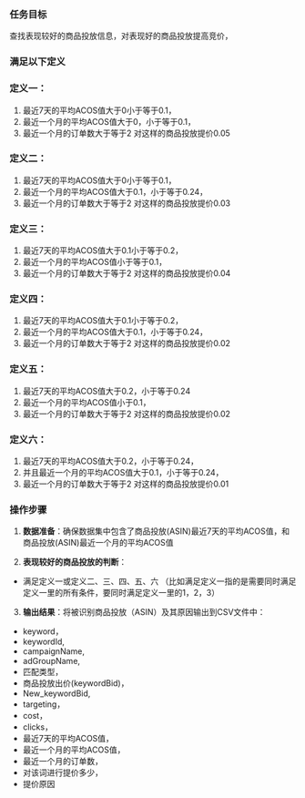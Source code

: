 ### 任务目标
查找表现较好的商品投放信息，对表现好的商品投放提高竞价，

### 满足以下定义

### 定义一：
1. 最近7天的平均ACOS值大于0小于等于0.1，
2. 最近一个月的平均ACOS值大于0，小于等于0.1，
3. 最近一个月的订单数大于等于2
对这样的商品投放提价0.05

### 定义二：
1. 最近7天的平均ACOS值大于0小于等于0.1，
2. 最近一个月的平均ACOS值大于0.1，小于等于0.24，
3. 最近一个月的订单数大于等于2
对这样的商品投放提价0.03

### 定义三：
1. 最近7天的平均ACOS值大于0.1小于等于0.2，
2. 最近一个月的平均ACOS值小于等于0.1，
3. 最近一个月的订单数大于等于2
对这样的商品投放提价0.04

### 定义四：
1. 最近7天的平均ACOS值大于0.1小于等于0.2，
2. 最近一个月的平均ACOS值大于0.1，小于等于0.24，
3. 最近一个月的订单数大于等于2
对这样的商品投放提价0.02

### 定义五：
1. 最近7天的平均ACOS值大于0.2，小于等于0.24
2. 最近一个月的平均ACOS值小于0.1，
3. 最近一个月的订单数大于等于2
对这样的商品投放提价0.02

### 定义六：
1. 最近7天的平均ACOS值大于0.2，小于等于0.24，
2. 并且最近一个月的平均ACOS值大于0.1，小于等于0.24，
3. 最近一个月的订单数大于等于2
对这样的商品投放提价0.01


### 操作步骤
1. **数据准备**：确保数据集中包含了商品投放(ASIN)最近7天的平均ACOS值，和商品投放(ASIN)最近一个月的平均ACOS值

2. **表现较好的商品投放的判断**：
- 满足定义一或定义二、三、四、五、六
（比如满足定义一指的是需要同时满足定义一里的所有条件，要同时满足定义一里的1，2，3）

3. **输出结果**：将被识别商品投放（ASIN）及其原因输出到CSV文件中：
  -  keyword，
  - keywordId,
  - campaignName,
  - adGroupName,
  - 匹配类型，
  - 商品投放出价(keywordBid)，
  - New_keywordBid,
  - targeting，
  -  cost，
  -  clicks，
  -   最近7天的平均ACOS值，
  -  最近一个月的平均ACOS值，
  -   最近一个月的订单数，
  -   对该词进行提价多少，
  -   提价原因

